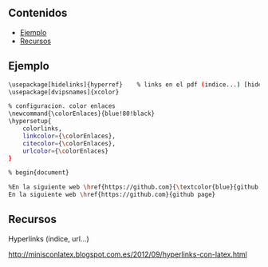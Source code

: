 ## Contenidos

- [Ejemplo](#ejemplo)
- [Recursos](#recursos)

## Ejemplo

```bash
\usepackage[hidelinks]{hyperref}    % links en el pdf (indice...) [hidelinks] quita la caja roja
\usepackage[dvipsnames]{xcolor}

% configuracion. color enlaces
\newcommand{\colorEnlaces}{blue!80!black}
\hypersetup{
    colorlinks,
    linkcolor={\colorEnlaces},
    citecolor={\colorEnlaces},
    urlcolor={\colorEnlaces}
}

% begin{document}

%En la siguiente web \href{https://github.com}{\textcolor{blue}{github page}}
En la siguiente web \href{https://github.com}{github page}
```

## Recursos

Hyperlinks (índice, url...)

<http://minisconlatex.blogspot.com.es/2012/09/hyperlinks-con-latex.html>
